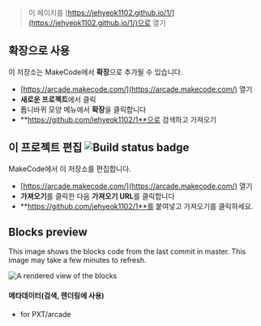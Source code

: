  


> 이 페이지를 [https://jehyeok1102.github.io/1/](https://jehyeok1102.github.io/1/)으로 열기

## 확장으로 사용

이 저장소는 MakeCode에서 **확장**으로 추가될 수 있습니다.

* [https://arcade.makecode.com/](https://arcade.makecode.com/) 열기
* **새로운 프로젝트**에서 클릭
* 톱니바퀴 모양 메뉴에서 **확장**을 클릭합니다
* **https://github.com/jehyeok1102/1**으로 검색하고 가져오기

## 이 프로젝트 편집 ![Build status badge](https://github.com/jehyeok1102/1/workflows/MakeCode/badge.svg)

MakeCode에서 이 저장소를 편집합니다.

* [https://arcade.makecode.com/](https://arcade.makecode.com/) 열기
* **가져오기**를 클릭한 다음 **가져오기 URL**를 클릭합니다
* **https://github.com/jehyeok1102/1**를 붙여넣고 가져오기를 클릭하세요.

## Blocks preview

This image shows the blocks code from the last commit in master.
This image may take a few minutes to refresh.

![A rendered view of the blocks](https://github.com/jehyeok1102/1/raw/master/.github/makecode/blocks.png)

#### 메타데이터(검색, 렌더링에 사용)

* for PXT/arcade
<script src="https://makecode.com/gh-pages-embed.js"></script><script>makeCodeRender("{{ site.makecode.home_url }}", "{{ site.github.owner_name }}/{{ site.github.repository_name }}");</script>
